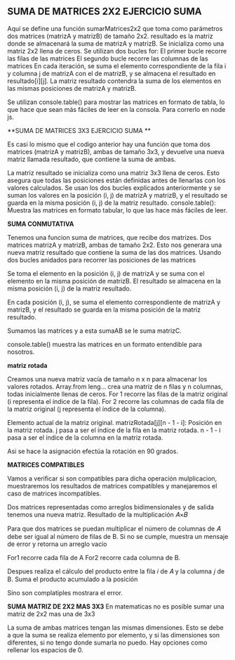 ## SUMA DE MATRICES 2X2 EJERCICIO SUMA 


Aquí se define una función  sumarMatrices2x2 que toma como parámetros dos matrices (matrizA y matrizB)  de tamaño 2x2.
resultado es la matriz donde se almacenará la suma de matrizA y matrizB. Se inicializa como una matriz 2x2 llena de ceros.
Se utilizan dos bucles for: El primer bucle recorre las filas de las matrices 
El segundo bucle recorre las columnas de las matrices 
En cada iteración, se suma el elemento correspondiente de la fila i y columna j de matrizA con el de matrizB, y se almacena el resultado en resultado[i][j].
La matriz resultado contendra la suma de los elementos en las mismas posiciones de matrizA y matrizB.

Se utilizan console.table() para mostrar las matrices en formato de tabla, lo que hace que sean más fáciles de leer en la consola. Para correrlo en node js.


**SUMA DE  MATRICES 3X3 EJERCICIO SUMA **


Es casi lo mismo que el codigo anterior hay una función que toma dos matrices (matrizA y matrizB), ambas de tamaño 3x3, y devuelve una nueva matriz llamada resultado, que contiene la suma de ambas.

 La matriz resultado se inicializa como una matriz 3x3 llena de ceros. Esto asegura que todas las posiciones están definidas antes de llenarlas con los valores calculados.
 Se usan los dos bucles explicados anteriormente y se suman los valores en la posición (i, j) de matrizA y matrizB, y el resultado se guarda en la misma posición (i, j) de la matriz resultado. 
 console.table(): Muestra las matrices en formato tabular, lo que las hace más fáciles de leer. 

**SUMA CONMUTATIVA**

Tenemos una funcion suma de matrices, que recibe dos matrizes.
 Dos matrices matrizA y matrizB, ambas de tamaño 2x2.
Esto nos generara una nueva matriz resultado que contiene la suma de las dos matrices.
Usando dos bucles anidados para recorrer las posiciones de las matrices


Se toma el elemento en la posición (i, j) de matrizA y se suma con el elemento en la misma posición de matrizB.
El resultado se almacena en la misma posición (i, j) de la matriz resultado.

En cada posición (i, j), se suma el elemento correspondiente de matrizA y matrizB, y el resultado se guarda en la misma posición de la matriz resultado.



Sumamos las matrices y a esta sumaAB se le suma matrizC.

console.table() muestra las matrices en un formato entendible para nosotros. 


**matriz rotada**

Creamos una nueva matriz vacía de tamaño n x n para almacenar los valores rotados.
Array.from leng... crea una matriz de n filas y n columnas, todas inicialmente llenas de ceros.
For 1  recorre las filas de la matriz original (i representa el índice de la fila).
For 2 recorre las columnas de cada fila de la matriz original (j representa el índice de la columna).

Elemento actual de la matriz original.
matrizRotada[j][n - 1 - i]: Posición en la matriz rotada.
j pasa a ser el índice de la fila en la matriz rotada.
n - 1 - i pasa a ser el índice de la columna en la matriz rotada.

Asi se  hace la asignación efectúa la rotación en 90 grados.


**MATRICES COMPATIBLES**


Vamos a verificar si son compatibles para dicha operación mulplicacion,  muestraremos los resultados de matrices compatibles y manejaremos el caso de matrices incompatibles.

Dos matrices representadas como arreglos bidimensionales y de salida tenemos una nueva matriz. Resultado de la multiplicación 𝐴×𝐵


Para que dos matrices se puedan multiplicar el número de columnas de 𝐴 debe ser igual al número de filas de B.
Si no se cumple, muestra un mensaje de error y retorna un arreglo vacío



For1 recorre cada fila de A
For2 recorre cada columna de B.


Despues realiza el cálculo del producto entre la fila  𝑖 de 𝐴 y la columna 𝑗 de B. Suma el producto acumulado a la posición 

Sino son complatiples mostrara el error. 



**SUMA MATRIZ DE 2X2 MAS 3X3**
En matematicas  no es posible sumar una matriz de  2x2 mas una de 3x3


La suma de ambas matrices tengan las mismas dimensiones. Esto se debe a que la suma se realiza elemento por elemento, y si las dimensiones son diferentes, si no tengo donde sumarla no puedo. Hay opciones como rellenar los espacios de 0.